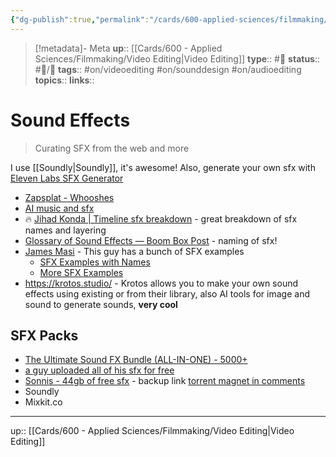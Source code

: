 ```yaml
---
{"dg-publish":true,"permalink":"/cards/600-applied-sciences/filmmaking/sound-effects/","title":"Sound Effects"}
---
```


> [!metadata]- Meta
> **up**:: [[Cards/600 - Applied Sciences/Filmmaking/Video Editing\|Video Editing]]
> **type**:: #📝 
> **status**:: #📝/🌱 
> **tags**::  #on/videoediting #on/sounddesign #on/audioediting
> **topics**:: 
> **links**::


# Sound Effects

> Curating SFX from the web and more

I use [[Soundly\|Soundly]], it's awesome! Also, generate your own sfx with [Eleven Labs SFX Generator](https://elevenlabs.io/app/sound-effects)

- [Zapsplat - Whooshes](https://www.zapsplat.com/sound-effect-category/whoosh/)
- [AI music and sfx](https://x.com/zumersultana/status/1733464611901555060?s=61&t=gyRX2W0x81b80X8f34EMoQ)
- 🔥 [Jihad Konda | Timeline sfx breakdown](https://www.instagram.com/reel/C9djIKPyT73/?igsh=YWYwZXgxYjY0NTF5) - great breakdown of sfx names and layering 
- [Glossary of Sound Effects — Boom Box Post](https://www.boomboxpost.com/blog/2016/5/7/glossary-of-sound-effects) - naming of sfx!
- [James Masi](https://www.instagram.com/via.masi/profilecard/?igsh=MXJvODhndXU3eTR0dQ==) - This guy has a bunch of SFX examples
	- [SFX Examples with Names](https://www.instagram.com/reel/DAOHbMppe7W/?igsh=MW82eWZ1bGJveDh6dQ==)
	- [More SFX Examples](https://www.instagram.com/reel/DATAi4MptJ5/?igsh=amluN3hqOGttOWox)
- https://krotos.studio/ - Krotos allows you to make your own sound effects using existing or from their library, also AI tools for image and sound to generate sounds, **very cool**

## SFX Packs
- [The Ultimate Sound FX Bundle (ALL-IN-ONE) - 5000+](https://ocularsounds.com/products/the-ultimate-sound-fx-bundle)
- [a guy uploaded all of his sfx for free](https://www.reddit.com/r/VideoEditing/s/6f07kwm6ih) 
- [Sonnis - 44gb of free sfx](https://gdc.sonniss.com/) - backup link [torrent magnet in comments](https://www.reddit.com/r/VideoEditing/s/TGfycWfTyP)
- Soundly
- Mixkit.co


---
up:: [[Cards/600 - Applied Sciences/Filmmaking/Video Editing\|Video Editing]]

